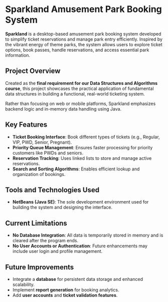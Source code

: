 # Sparkland Amusement Park Booking System

**Sparkland** is a desktop-based amusement park booking system developed to simplify ticket reservations and manage park entry efficiently. Inspired by the vibrant energy of theme parks, the system allows users to explore ticket options, book passes, handle reservations, and access essential park information.

## Project Overview

Created as the **final requirement for our Data Structures and Algorithms course**, this project showcases the practical application of fundamental data structures in building a functional, real-world ticketing system.

Rather than focusing on web or mobile platforms, Sparkland emphasizes backend logic and in-memory data handling using Java.

## Key Features

- **Ticket Booking Interface**: Book different types of tickets (e.g., Regular, VIP, PWD, Senior, Pregnant).
- **Priority Queue Management**: Ensures faster processing for priority customers like PWDs and seniors.
- **Reservation Tracking**: Uses linked lists to store and manage active reservations.
- **Search and Sorting Algorithms**: Enables efficient lookup and organization of bookings.

## Tools and Technologies Used

- **NetBeans (Java SE)**: The sole development environment used for building the system and designing the interface.

## Current Limitations

- **No Database Integration**: All data is temporarily stored in memory and is cleared after the program ends.
- **No User Accounts or Authentication**: Future enhancements may include user login and profile management.

## Future Improvements

- Integrate a **database** for persistent data storage and enhanced scalability.
- Implement **report generation** for booking analytics.
- Add **user accounts** and **ticket validation features**.
